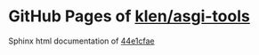 GitHub Pages of [klen/asgi-tools](https://github.com/klen/asgi-tools.git)
===
Sphinx html documentation of [44e1cfae](https://github.com/klen/asgi-tools/tree/44e1cfae40fd56619c659c4e3b10be1bed7914a5)
